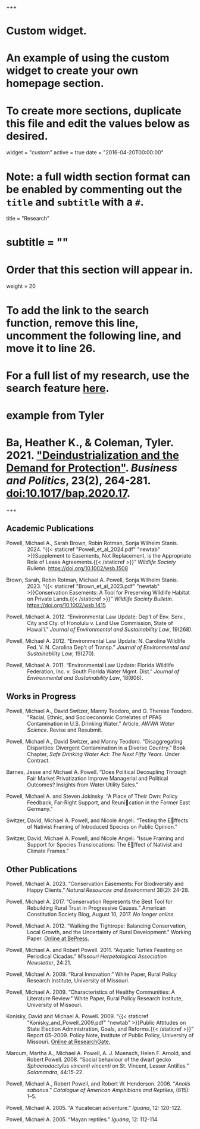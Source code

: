+++
# Custom widget.
# An example of using the custom widget to create your own homepage section.
# To create more sections, duplicate this file and edit the values below as desired.
widget = "custom"
active = true
date = "2016-04-20T00:00:00"

# Note: a full width section format can be enabled by commenting out the `title` and `subtitle` with a `#`.
title = "Research"
# subtitle = ""


# Order that this section will appear in.
weight = 20

# To add the link to the search function, remove this line, uncomment the following line, and move it to line 26.
# For a full list of my research, use the search feature [here](https://www.jacobauthement.com/publication).

# example from Tyler
# Ba, Heather K., & Coleman, Tyler. 2021. ["Deindustrialization and the Demand for Protection"](https://www.tyler-coleman.com/publication/bacoleman2021). _Business and Politics_, 23(2), 264-281. [doi:10.1017/bap.2020.17](https://doi.org/10.1017/bap.2020.17).


+++
<h2>Academic Publications</h2>

<div style="padding-left: 4em; text-indent: -4em;">

<p>Powell, Michael A., Sarah Brown, Robin Rotman, Sonja Wilhelm Stanis. 2024. “{{< staticref "Powell_et_al_2024.pdf" "newtab" >}}Supplement to Easements, Not Replacement, is the Appropriate Role of Lease Agreements.{{< /staticref >}}” <i>Wildlife Society Bulletin</i>. <a href="https://doi.org/10.1002/wsb.1508">https://doi.org/10.1002/wsb.1508</a> </p>

<p>Brown, Sarah, Robin Rotman, Michael A. Powell, Sonja Wilhelm Stanis. 2023. “{{< staticref "Brown_et_al_2023.pdf" "newtab" >}}Conservation Easements: A Tool for Preserving Wildlife Habitat on Private Lands.{{< /staticref >}}” <i>Wildlife Society Bulletin</i>. <a href="https://doi.org/10.1002/wsb.1508">https://doi.org/10.1002/wsb.1415</a> </p>

<p>Powell, Michael A. 2012. “Environmental Law Update: Dep’t of Env. Serv., City and Cty. of Honolulu v. Land Use Commission, State of Hawai’i.” <i>Journal of Environmental and Sustainability Law</i>, 19(268). </p>

<p>Powell, Michael A. 2012. “Environmental Law Update: N. Carolina Wildlife Fed. V. N. Carolina Dep’t of Transp.” <i>Journal of Environmental and Sustainability Law</i>, 19(270). </p>

<p>Powell, Michael A. 2011. “Environmental Law Update: Florida Wildlife Federation, Inc. v. South Florida Water Mgmt. Dist.” <i>Journal of Environmental and Sustainability Law</i>, 18(606). </p>

</div>

<h2>Works in Progress</h2>

<div style="padding-left: 4em; text-indent: -4em;">

<p>Powell, Michael A., David Switzer, Manny Teodoro, and O. Therese Teodoro. "Racial, Ethnic, and Socioeconomic Correlates of PFAS Contamination in U.S. Drinking Water.” Article, <i>AWWA Water Science</i>. Revise and Resubmit.</p>

<p>Powell, Michael A., David Switzer, and Manny Teodoro. "Disaggregating Disparities: Divergent Contamination in a Diverse Country.” Book Chapter, <i>Safe Drinking Water Act: The Next Fifty Years</i>. Under Contract.</p>

<p>Barnes, Jesse and Michael A. Powell. “Does Political Decoupling Through Fair Market Privatization Improve Managerial and Political Outcomes? Insights from Water Utility Sales.” </p>

<p>Powell, Michael A. and Steven Jokinsky. “A Place of Their Own: Policy Feedback, Far-Right Support, and Reunication in the Former East Germany.” </p>

<p>Switzer, David, Michael A. Powell, and Nicole Angeli. “Testing the Effects of Nativist Framing of Introduced Species on Public Opinion.” </p>

<p>Switzer, David, Michael A. Powell, and Nicole Angeli. “Issue Framing and Support for Species Translocations: The Effect of Nativist and Climate Frames.” </p>

</div>

<h2>Other Publications</h2>

<div style="padding-left: 4em; text-indent: -4em;">

<p>Powell, Michael A. 2023. “Conservation Easements: For Biodiversity and Happy Clients.” <i>Natural Resources and Environment</i> 38(2): 24-28. </p>

<p>Powell, Michael A. 2017. “Conservation Represents the Best Tool for Rebuilding Rural Trust in Progressive Causes.” American Constitution Society Blog, August 10, 2017. <i>No longer online.</i> </p>

<p>Powell, Michael A. 2012. “Walking the Tightrope: Balancing Conservation, Local Growth, and the Uncertainty of Rural Development.” Working Paper. <a href="https://works.bepress.com/michael_powell/1/">Online at BePress.</a> </p>

<p>Powell, Michael A. and Robert Powell. 2011. “Aquatic Turtles Feasting on Periodical Cicadas.” <i>Missouri Herpetological Association Newsletter</i>, 24:21. </p>

<p>Powell, Michael A. 2009. “Rural Innovation.” White Paper, Rural Policy Research Institute, University of Missouri. </p>

<p>Powell, Michael A. 2009. “Characteristics of Healthy Communities: A Literature Review.” White Paper, Rural Policy Research Institute, University of Missouri. </p>

<p>Konisky, David and Michael A. Powell. 2009. “{{< staticref "Konisky_and_Powell_2009.pdf" "newtab" >}}Public Attitudes on State Election Administration, Goals, and Reforms.{{< /staticref >}}” Report 05–2009. Policy Note, Institute of Public Policy, University of Missouri. <a href="https://www.researchgate.net/publication/279636775_Public_Attitudes_on_State_Election_Administration_Goals_and_Reforms">Online at ResearchGate.</a> </p>

<p>Marcum, Martha A., Michael A. Powell, A. J. Muensch, Helen F. Arnold, and Robert Powell. 2008. “Social behaviour of the dwarf gecko <i>Sphaerodactylus vincenti vincenti</i> on St. Vincent, Lesser Antilles.” <i>Salamandra</i>, 44:15-22. </p>

<p>Powell, Michael A., Robert Powell, and Robert W. Henderson. 2006. “<i>Anolis sabanus</i>.” <i>Catalogue of American Amphibians and Reptiles</i>, (815): 1–5.</p>

<p>Powell, Michael A. 2005. “A Yucatecan adventure.” <i>Iguana</i>, 12: 120-122.</p>

<p>Powell, Michael A. 2005. “Mayan reptiles.” <i>Iguana</i>, 12: 112-114.</p>

</div>

